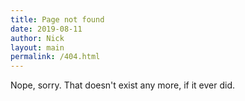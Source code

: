 ```yaml
---
title: Page not found
date: 2019-08-11
author: Nick
layout: main
permalink: /404.html
---
```


Nope, sorry. That doesn't exist any more, if it ever did.